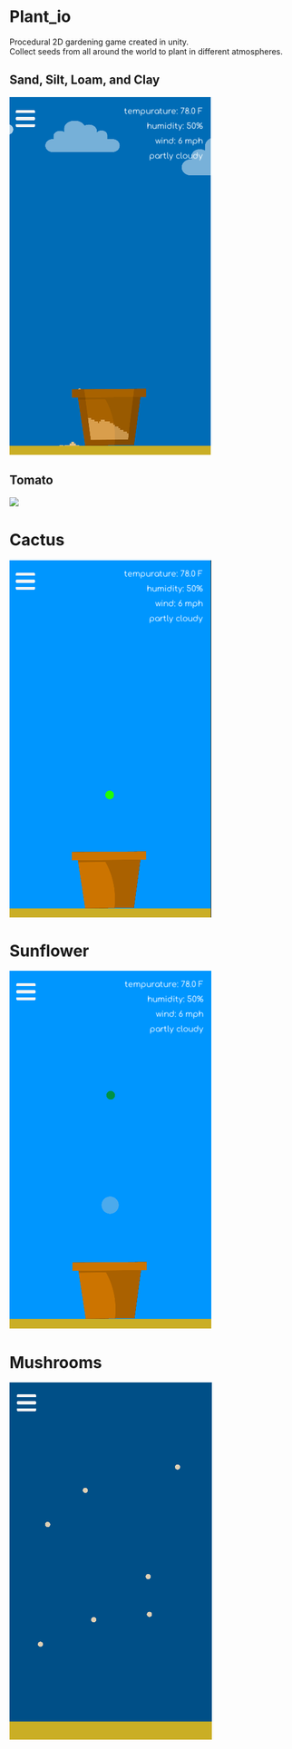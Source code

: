 # Plant_io
Procedural 2D gardening game created in unity.  
Collect seeds from all around the world to plant in different atmospheres.

## Sand, Silt, Loam, and Clay
![](https://github.com/Benjo93/Plant.io/blob/master/Gifs/dirt.gif)
## Tomato
![](https://github.com/Benjo93/Plant.io/blob/master/Gifs/tomato.gif)
# Cactus
![](https://github.com/Benjo93/Plant.io/blob/master/Gifs/cactus.gif)
# Sunflower
![](https://github.com/Benjo93/Plant.io/blob/master/Gifs/sunflower.gif)
# Mushrooms
![](https://github.com/Benjo93/Plant.io/blob/master/Gifs/mushrooms.gif)
